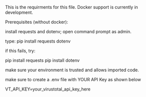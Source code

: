 This is the requirments for this file. Docker support is currently in development.

Prerequisites (without docker):

install requests and dotenv; open command prompt as admin.

type: pip install requests dotenv

if this fails, try: 

pip install requests
pip install dotenv

make sure your environment is trusted and allows imported code.

make sure to create a .env file with YOUR API Key as shown below

 VT_API_KEY=your_virustotal_api_key_here
